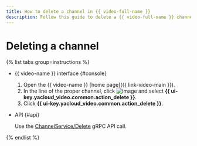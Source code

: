```yaml
---
title: How to delete a channel in {{ video-full-name }}
description: Follow this guide to delete a {{ video-full-name }} channel.
---
```


# Deleting a channel

{% list tabs group=instructions %}

- {{ video-name }} interface {#console}

   1. Open the {{ video-name }} [home page]({{ link-video-main }}).
   1. In the line of the proper channel, click ![image](../../../_assets/console-icons/ellipsis.svg) and select **{{ ui-key.yacloud_video.common.action_delete }}**.
   1. Click **{{ ui-key.yacloud_video.common.action_delete }}**.

- API {#api}

   Use the [ChannelService/Delete](../../api-ref/grpc/Channel/delete.md) gRPC API call.

{% endlist %}